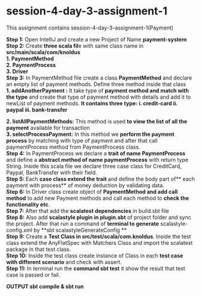 # session-4-day-3-assignment-1
This assignment contains  session-4-day-3-assignment-1(Payment)
   
**Step 1:** Open IntelliJ and create a new Project of Name **payment-system**     
**Step 2:** Create **three scala fil**e with same class name in **src/main/scala/com/knoldus**       
        **1. PaymentMethod      
        2. PaymentProcess          
        3. Driver**      
**Step 3:** In PaymentMethod file create a class **PaymentMethod** and declare an empty list of payment methods. Define three method inside that class  
 **1. addAnotherPayment :** It take type of **payment method and match with the type** and create that type of payment method with details and add it to        newList of payment methods.
 **It contains three type:**
   **i. credit-card
   ii. paypal
   iii. bank-transfer**

**2. listAllPaymentMethods:** This method is used **to view the list of all the payment** available for transaction   
**3. selectProcessPayment:** In this method we **perform the payment process** by matching with type of payment and after that call paymentProcess                  method from PaymentProcess class.     
**Step 4:** In PaymentProcess we declare a **trait of name PaymentProcess** and define a **abstract method of name paymentProcess** with return type String. Inside this scala file we declare three case class for CreditCard, Paypal, BankTransfer with their field.      
**Step 5:** Each **case class extend the trait** and define the body part of** each payment with process** of money deduction by validating data.     
**Step 6:** In Driver class create object of **PaymentMethod and add call method** to add new Payment methods and call each method to **check the functionality etc**.    
**Step 7:** After that add the **scalatest dependencies** in build.sbt file     
**Step 8:** Also add **scalastyle plugin in plugin.sbt** of project folder and sync the project. After that run a command of **terminal to generate** scalastyle-config.xml by **sbt scalastyleGenerateConfig **    
**Step 9:** Create a **Test Class in src/test/scala/com.knoldus**. Inside the test class extend the AnyFlatSpec with Matchers Class and import the scalatest package in that test class.     
**Step 10:** Inside the test class create instance of Class in each **test case with different scenario** and check with assert.     
**Step 11:** In terminal run the **command sbt test** it show the result that test case is passed or fail.
   
   **OUTPUT 
sbt compile & sbt run**
